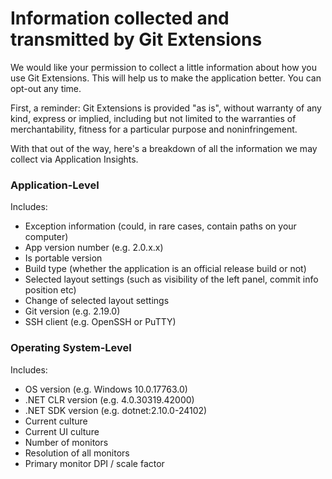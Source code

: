 # Information collected and transmitted by Git Extensions

We would like your permission to collect a little information about how you use Git Extensions. This will help us to make the application better.
You can opt-out any time.

First, a reminder: Git Extensions is provided "as is", without warranty of any kind, express or implied, including but not limited to the warranties of merchantability, fitness for a particular purpose and noninfringement.

With that out of the way, here's a breakdown of all the information we may collect via Application Insights.

### Application-Level
Includes:
* Exception information (could, in rare cases, contain paths on your computer)
* App version number (e.g. 2.0.x.x)
* Is portable version
* Build type (whether the application is an official release build or not)
* Selected layout settings (such as visibility of the left panel, commit info position etc)
* Change of selected layout settings
* Git version (e.g. 2.19.0)
* SSH client (e.g. OpenSSH or PuTTY)


### Operating System-Level
Includes:
* OS version (e.g. Windows 10.0.17763.0)
* .NET CLR version (e.g. 4.0.30319.42000)
* .NET SDK version (e.g. dotnet:2.10.0-24102)
* Current culture
* Current UI culture
* Number of monitors
* Resolution of all monitors
* Primary monitor DPI / scale factor
